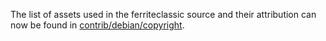 The list of assets used in the ferriteclassic source and their attribution can now be found in [contrib/debian/copyright](../contrib/debian/copyright).
